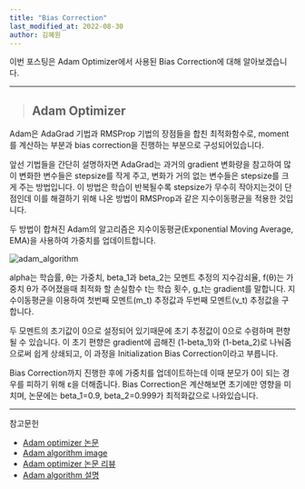 ```yaml
---
title: "Bias Correction"
last_modified_at: 2022-08-30
author: 김혜원
---
```


이번 포스팅은 Adam Optimizer에서 사용된 Bias Correction에 대해 알아보겠습니다.

---

>## Adam Optimizer


Adam은 AdaGrad 기법과 RMSProp 기법의 장점들을 합친 최적화함수로, moment를 계산하는 부분과 bias correction을 진행하는 부분으로 구성되어있습니다. 

앞선 기법들을 간단히 설명하자면 AdaGrad는 과거의 gradient 변화량을 참고하여 많이 변화한 변수들은 stepsize를 작게 주고, 변화가 거의 없는 변수들은 stepsize를 크게 주는 방법입니다. 이 방법은 학습이 반복될수록 stepsize가 무수히 작아지는것이 단점인데 이를 해결하기 위해 나온 방법이 RMSProp과 같은 지수이동평균을 적용한 것입니다.


두 방법이 합쳐진 Adam의 알고리즘은 지수이동평균(Exponential Moving Average, EMA)을 사용하여 가중치를 업데이트합니다.


![adam_algorithm](https://user-images.githubusercontent.com/37034031/57378858-98b32100-71e0-11e9-92c9-62c20e9a167e.png)

alpha는 학습률, θ는 가중치, beta_1과 beta_2는 모멘트 추정의 지수감쇠율, f(θ)는 가중치 θ가 주어졌을때 최적화 할 손실함수 t는 학습 횟수, g_t는 gradient를 말합니다.
지수이동평균을 이용하여 첫번째 모멘트(m_t) 추정값과 두번째 모멘트(v_t) 추정값을 구합니다. 

두 모멘트의 초기값이 0으로 설정되어 있기때문에 초기 추정값이 0으로 수렴하며 편향될 수 있습니다. 이 초기 편향은 gradient에 곱해진 (1-beta_1)와 (1-beta_2)로 나눠줌으로써 쉽게 상쇄되고, 이 과정을 Initialization Bias Correction이라고 부릅니다.

Bias Correction까지 진행한 후에 가중치를 업데이트하는데 이때 분모가 0이 되는 경우를 피하기 위해 ε을 더해줍니다. Bias Correction은 계산해보면 초기에만 영향을 미치며, 논문에는 beta_1=0.9, beta_2=0.999가 최적화값으로 나와있습니다.



------
참고문헌
* [Adam optimizer 논문](https://arxiv.org/abs/1412.6980,"Adam_optimizer")
* [Adam algorithm image](https://www.wenyanet.com/opensource/ko/6053c228a613963f8a03b297.html,"Adam_algorithm_image")
* [Adam optimizer 논문 리뷰](https://dalpo0814.tistory.com/29,"adam_paper_review")
* [Adam algorithm 설명](https://towardsdatascience.com/adabelief-optimizer-fast-as-adam-generalizes-as-good-as-sgd-71a919597af,"Adam_algorithm_explain")